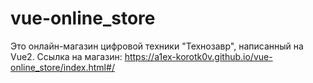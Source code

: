 # vue-online_store
Это онлайн-магазин цифровой техники "Технозавр", написанный на Vue2.
Ссылка на магазин: https://a1ex-korotk0v.github.io/vue-online_store/index.html#/
